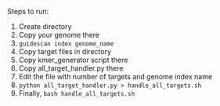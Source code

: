 Steps to run:

1. Create directory
1. Copy your genome there
1. `guidescan index genome_name`
1. Copy target files in directory
1. Copy kmer_generator script there
1. Copy all_target_handler.py there
1. Edit the file with number of targets and genome index name
1. `python all_target_handler.py > handle_all_targets.sh`
1. Finally, `bash handle_all_targets.sh`
